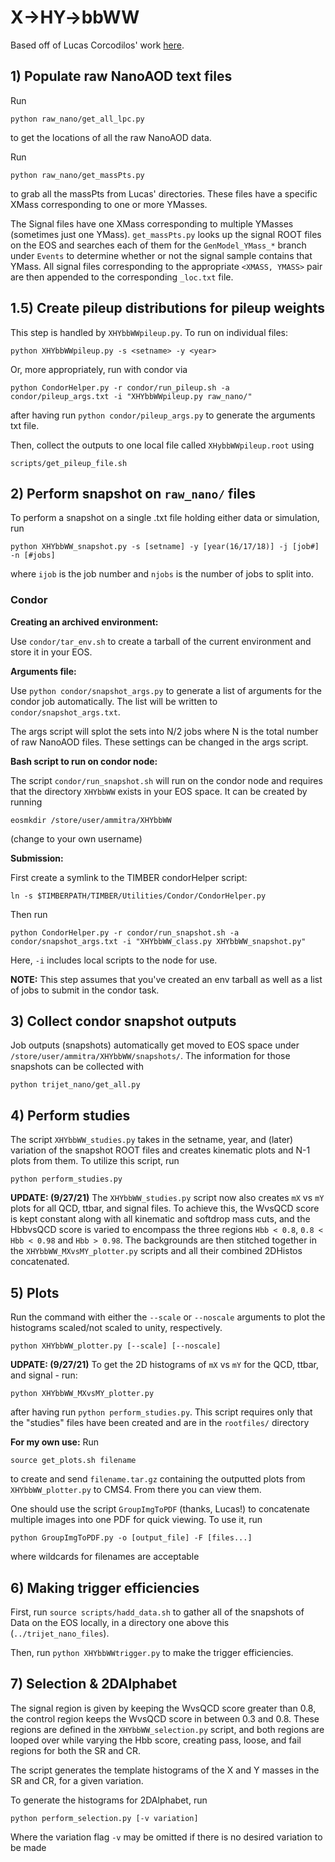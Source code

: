 # X->HY->bbWW
Based off of Lucas Corcodilos' work [here](https://github.com/lcorcodilos/TopHBoostedAllHad).

## 1) Populate raw NanoAOD text files
Run
 
```
python raw_nano/get_all_lpc.py
``` 

to get the locations of all the raw NanoAOD data.

Run 

```
python raw_nano/get_massPts.py
```

to grab all the massPts from Lucas' directories. These files have a specific XMass corresponding to one or more YMasses.

The Signal files have one XMass corresponding to multiple YMasses (sometimes just one YMass). `get_massPts.py` looks up the signal ROOT files on the EOS and searches each of them for the `GenModel_YMass_*` branch under `Events` to determine whether or not the signal sample contains that YMass. All signal files corresponding to the appropriate `<XMASS, YMASS>` pair are then appended to the corresponding `_loc.txt` file. 

## 1.5) Create pileup distributions for pileup weights
This step is handled by `XHYbbWWpileup.py`. To run on individual files:

```
python XHYbbWWpileup.py -s <setname> -y <year>
```

Or, more appropriately, run with condor via

```
python CondorHelper.py -r condor/run_pileup.sh -a condor/pileup_args.txt -i "XHYbbWWpileup.py raw_nano/"
```

after having run `python condor/pileup_args.py` to generate the arguments txt file.

Then, collect the outputs to one local file called `XHybbWWpileup.root` using 

```
scripts/get_pileup_file.sh
```

## 2) Perform snapshot on `raw_nano/` files
To perform a snapshot on a single .txt file holding either data or simulation, run

```
python XHYbbWW_snapshot.py -s [setname] -y [year(16/17/18)] -j [job#] -n [#jobs]
```

where `ijob` is the job number and `njobs` is the number of jobs to split into.

### **Condor**

**Creating an archived environment:**

Use `condor/tar_env.sh` to create a tarball of the current environment and store it in your EOS.

**Arguments file:**

Use `python condor/snapshot_args.py` to generate a list of arguments for the condor job automatically. The list will be written to `condor/snapshot_args.txt`.

The args script will splot the sets into N/2 jobs where N is the total number of raw NanoAOD files. These settings can be changed in the args script.

**Bash script to run on condor node:**

The script `condor/run_snapshot.sh` will run on the condor node and requires that the directory `XHYbbWW` exists in your EOS space. It can be created by running

```
eosmkdir /store/user/ammitra/XHYbbWW
```

(change to your own username)

**Submission:**

First create a symlink to the TIMBER condorHelper script:

```
ln -s $TIMBERPATH/TIMBER/Utilities/Condor/CondorHelper.py
```

Then run 

```
python CondorHelper.py -r condor/run_snapshot.sh -a condor/snapshot_args.txt -i "XHYbbWW_class.py XHYbbWW_snapshot.py"
```

Here, `-i` includes local scripts to the node for use.


**NOTE:** This step assumes that you've created an env tarball as well as a list of jobs to submit in the condor task.

## 3) Collect condor snapshot outputs
Job outputs (snapshots) automatically get moved to EOS space under `/store/user/ammitra/XHYbbWW/snapshots/`. The information for those snapshots can be collected with 

```
python trijet_nano/get_all.py
```

## 4) Perform studies 

The script `XHYbbWW_studies.py` takes in the setname, year, and (later) variation of the snapshot ROOT files and creates kinematic plots and N-1 plots from them. To utilize this script, run 

```
python perform_studies.py
```

**UPDATE: (9/27/21)** The `XHYbbWW_studies.py` script now also creates `mX` vs `mY` plots for all QCD, ttbar, and signal files. To achieve this, the WvsQCD score is kept constant along with all kinematic and softdrop mass cuts, and the HbbvsQCD score is varied to encompass the three regions `Hbb < 0.8`, `0.8 < Hbb < 0.98` and `Hbb > 0.98`. The backgrounds are then stitched together in the `XHYbbWW_MXvsMY_plotter.py` scripts and all their combined 2DHistos concatenated. 

## 5) Plots

Run the command with either the `--scale` or `--noscale` arguments to plot the histograms scaled/not scaled to unity, respectively.

```
python XHYbbWW_plotter.py [--scale] [--noscale]
```

**UDPATE: (9/27/21)** To get the 2D histograms of `mX` vs `mY` for the QCD, ttbar, and signal - run:

```
python XHYbbWW_MXvsMY_plotter.py
```

after having run `python perform_studies.py`. This script requires only that the "studies" files have been created and are in the `rootfiles/` directory

**For my own use:** Run 

```
source get_plots.sh filename
```

to create and send `filename.tar.gz` containing the outputted plots from `XHYbbWW_plotter.py` to CMS4. From there you can view them.

One should use the script `GroupImgToPDF` (thanks, Lucas!) to concatenate multiple images into one PDF for quick viewing. To use it, run 

```
python GroupImgToPDF.py -o [output_file] -F [files...]
```

where wildcards for filenames are acceptable

## 6) Making trigger efficiencies

First, run `source scripts/hadd_data.sh` to gather all of the snapshots of Data on the EOS locally, in a directory one above this (`../trijet_nano_files`).

Then, run `python XHYbbWWtrigger.py` to make the trigger efficiencies. 

## 7) Selection & 2DAlphabet

The signal region is given by keeping the WvsQCD score greater than 0.8, the control region keeps the WvsQCD score in between 0.3 and 0.8. These regions are defined in the `XHYbbWW_selection.py` script, and both regions are looped over while varying the Hbb score, creating pass, loose, and fail regions for both the SR and CR. 

The script generates the template histograms of the X and Y masses in the SR and CR, for a given variation. 

To generate the histograms for 2DAlphabet, run 

```
python perform_selection.py [-v variation]
```

Where the variation flag `-v` may be omitted if there is no desired variation to be made
